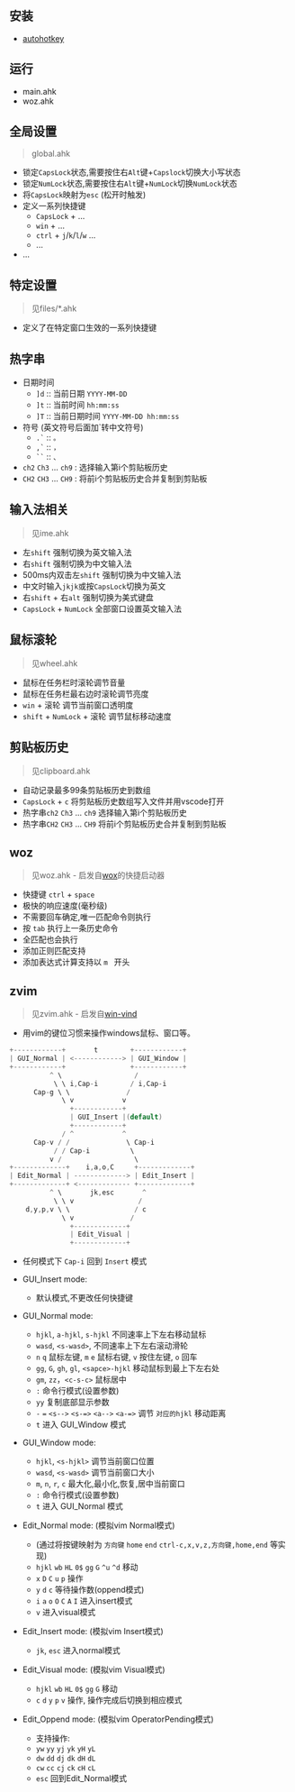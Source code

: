 ## 安装
- [autohotkey](https://www.autohotkey.com/download/)

## 运行
- main.ahk
- woz.ahk

## 全局设置
> global.ahk
- 锁定`CapsLock`状态,需要按住右`Alt`键+`Capslock`切换大小写状态
- 锁定`NumLock`状态,需要按住右`Alt`键+`NumLock`切换`NumLock`状态
- 将`CapsLock`映射为`esc` (松开时触发)
- 定义一系列快捷键
  - `CapsLock` + ...  
  - `win` + ...  
  - `ctrl` + `j`/`k`/`l`/`w` ...  
  - ...   
- ...


## 特定设置
> 见files/*.ahk
- 定义了在特定窗口生效的一系列快捷键

## 热字串
- 日期时间
  - `]d` :: 当前日期 `YYYY-MM-DD`
  - `]t` :: 当前时间 `hh:mm:ss`
  - `]T` :: 当前日期时间 `YYYY-MM-DD hh:mm:ss`
- 符号 (英文符号后面加`转中文符号)
  - ``` .` ``` :: `。`
  - ``` ,` ``` :: `，`
  - ``` `` ``` :: `、`
- `ch2` `Ch3` ... `ch9` : 选择输入第i个剪贴板历史
- `CH2` `CH3` ... `CH9` : 将前i个剪贴板历史合并复制到剪贴板

## 输入法相关
> 见ime.ahk
- 左`shift` 强制切换为英文输入法
- 右`shift` 强制切换为中文输入法
- 500ms内双击左`shift` 强制切换为中文输入法
- 中文时输入`jkjk`或按`CapsLock`切换为英文
- 右`shift` + 右`alt` 强制切换为美式键盘
- `CapsLock` + `NumLock` 全部窗口设置英文输入法

## 鼠标滚轮
> 见wheel.ahk
- 鼠标在任务栏时滚轮调节音量
- 鼠标在任务栏最右边时滚轮调节亮度
- `win` + 滚轮 调节当前窗口透明度
- `shift` + `NumLock` + 滚轮 调节鼠标移动速度

## 剪贴板历史
> 见clipboard.ahk
- 自动记录最多99条剪贴板历史到数组
- `CapsLock` + `c` 将剪贴板历史数组写入文件并用vscode打开
- 热字串`ch2` `Ch3` ... `ch9` 选择输入第i个剪贴板历史
- 热字串`CH2` `CH3` ... `CH9` 将前i个剪贴板历史合并复制到剪贴板

## woz
> 见woz.ahk - 启发自[wox](http://www.wox.one)的快捷启动器
- 快捷键 `ctrl` + `space`
- 极快的响应速度(毫秒级)
- 不需要回车确定,唯一匹配命令则执行
- 按 `tab` 执行上一条历史命令
- 全匹配也会执行
- 添加正则匹配支持
- 添加表达式计算支持以 `m ` 开头

## zvim
> 见zvim.ahk - 启发自[win-vind](https://github.com/pit-ray/win-vind)
- 用vim的键位习惯来操作windows鼠标、窗口等。
```c
+------------+       t        +------------+        
| GUI_Normal | <------------> | GUI_Window |        
+------------+                +------------+        
          ^ \                  /                    
           \ \ i,Cap-i        / i,Cap-i             
      Cap-g \ \              /                      
             \ v            v                       
               +------------+                       
               | GUI_Insert |(default)              
               +------------+                       
             / ^            ^                       
      Cap-v / /              \ Cap-i                
           / / Cap-i          \                     
          v /                  \                    
+-------------+    i,a,o,C     +-------------+      
| Edit_Normal | -------------> | Edit_Insert |      
+-------------+ <------------- +-------------+      
          ^ \       jk,esc       ^                  
           \ \ v                /                   
    d,y,p,v \ \                / c                  
             \ v              /                     
               +-------------+                      
               | Edit_Visual |                      
               +-------------+                      
```

- 任何模式下 `Cap-i` 回到 `Insert` 模式

- GUI_Insert mode:
  - 默认模式,不更改任何快捷键

- GUI_Normal mode:
  - `hjkl`, `a-hjkl`, `s-hjkl` 不同速率上下左右移动鼠标
  - `wasd`, `<s-wasd>`, 不同速率上下左右滚动滑轮
  - `n` `q` 鼠标左键, `m` `e` 鼠标右键, `v` 按住左键, `o` 回车
  - `gg`, `G`, `gh`, `gl`, `<sapce>-hjkl` 移动鼠标到最上下左右处
  - `gm`, `zz`，`<c-s-c>` 鼠标居中
  - `:` 命令行模式(设置参数)
  - `yy` 复制底部显示参数
  - `-` `=` `<s-->` `<s-=>` `<a-->` `<a-=>` 调节 `对应的hjkl` 移动距离
  - `t` 进入 GUI_Window 模式

- GUI_Window mode:
  - `hjkl`, `<s-hjkl>` 调节当前窗口位置
  - `wasd`, `<s-wasd>` 调节当前窗口大小
  - `m`, `n`, `r`, `c` 最大化,最小化,恢复,居中当前窗口
  - `:` 命令行模式(设置参数)
  - `t` 进入 GUI_Normal 模式

- Edit_Normal mode: (模拟vim Normal模式)
  - (通过将按键映射为 `方向键` `home` `end` `ctrl-c,x,v,z,方向键,home,end` 等实现)
  - `hjkl` `wb` `HL` `0$` `gg` `G` `^u` `^d` 移动
  - `x` `D` `C` `u` `p` 操作
  - `y` `d` `c` 等待操作数(oppend模式)
  - `i` `a` `o` `O` `C` `A` `I` 进入insert模式
  - `v` 进入visual模式

- Edit_Insert mode: (模拟vim Insert模式)
  - `jk`, `esc` 进入normal模式

- Edit_Visual mode: (模拟vim Visual模式)
  - `hjkl` `wb` `HL` `0$` `gg` `G` 移动
  - `c` `d` `y` `p` `v` 操作, 操作完成后切换到相应模式

- Edit_Oppend mode: (模拟vim OperatorPending模式)
  - 支持操作:
   - `yw` `yy` `yj` `yk` `yH` `yL`
   - `dw` `dd` `dj` `dk` `dH` `dL`
   - `cw` `cc` `cj` `ck` `cH` `cL`
  - `esc` 回到Edit_Normal模式

